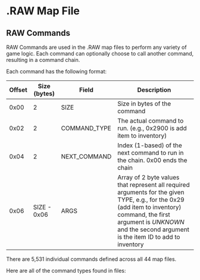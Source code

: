 # .RAW Map File

## RAW Commands

RAW Commands are used in the .RAW map files to perform any variety of game logic. Each command can optionally choose to call another command, resulting in a command chain.

Each command has the following format:

| Offset | Size (bytes) | Field | Description |
| ----------- | ----------- | ----------- | ----------- |
| 0x00  | 2 | SIZE | Size in bytes of the command |
| 0x02  | 2 | COMMAND_TYPE | The actual command to run. (e.g., 0x2900 is add item to inventory) |
| 0x04  | 2 | NEXT_COMMAND | Index (1-based) of the next command to run in the chain. 0x00 ends the chain |
| 0x06  | SIZE - 0x06 | ARGS | Array of 2 byte values that represent all required arguments for the given TYPE, e.g., for the 0x29 (add item to inventory) command, the first argument is _UNKNOWN_ and the second argument is the item ID to add to inventory |

There are 5,531 individual commands defined across all 44 map files.



Here are all of the command types found in files:


